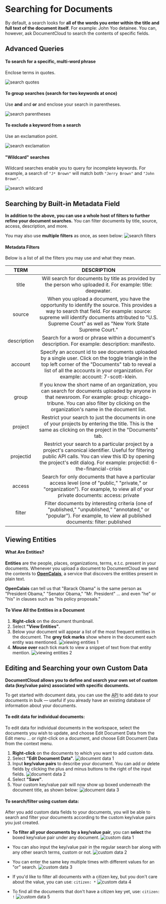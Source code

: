 # Searching for Documents
By default, a search looks for **all of the words you enter within the title and full text of the document itself**. For example: John Yoo detainee. You can, however, ask DocumentCloud to search the contents of specific fields.
## Advanced Queries

#### To search for a specific, multi-word phrase
Enclose terms in quotes.

![search quotes](../images/search_documents/robert.png)

#### To group searches (search for two keywords at once)
Use **and** and **or** and enclose your search in parentheses.

![search parentheses](../images/search_documents/geithner.png)

#### To exclude a keyword from a search
Use an exclamation point.

![search exclamation](../images/search_documents/madoff.png)

#### "Wildcard" searches
Wildcard searches enable you to query for incomplete keywords. For example, a search of `"J* Brown"` will match both `"Jerry Brown"` and `"John Brown"`.

![search wildcard](../images/search_documents/wildcard.png)
## Searching by Built-in Metadata Field

**In addition to the above, you can use a whole host of filters to further refine your document searches.** You can filter documents by title, source, access, description, and more. 

You may also use **multiple filters** as once, as seen below:
![search filters](../images/search_documents/search_documents1.png)

#### Metadata Filters
Below is a list of all the filters you may use and what they mean.

**TERM**|**DESCRIPTION**
:-----:|:-----:
title|Will search for documents by title as provided by the person who uploaded it. For example: title: deepwater.
source|When you upload a document, you have the opportunity to identify the source. This provides a way to search that field. For example: source: supreme will identify documents attributed to "U.S. Supreme Court" as well as "New York State Supreme Court."
description|Search for a word or phrase within a document's description. For example: description: manifesto.
account|Specify an account id to see documents uploaded by a single user. Click on the toggle triangle in the top left corner of the "Documents" tab to reveal a list of all the accounts in your organization. For example: account: 7-scott-klein.
group|If you know the short name of an organization, you can search for documents uploaded by anyone in that newsroom. For example: group: chicago-tribune. You can also filter by clicking on the organization's name in the document list.
project|Restrict your search to just the documents in one of your projects by entering the title. This is the same as clicking on the project in the "Documents" tab.
projectid|Restrict your search to a particular project by a project's canonical identifier. Useful for filtering public API calls. You can view this ID by opening the project's edit dialog. For example: projectid: 6-the-financial-crisis
access|Search for only documents that have a particular access level (one of "public," "private," or "organization"). For example, to view all of your private documents: access: private
filter|Filter documents by interesting criteria (one of "published," "unpublished," "annotated," or "popular"). For example, to view all published documents: filter: published

## Viewing Entities

#### What Are Entities?
**Entities** are the people, places, organizations, terms, e.t.c. present in your documents. Whenever you upload a document to DocumentCloud we send the contents to [**OpenCalais**](http://www.opencalais.com), a service that discovers the entities present in plain text. 

**OpenCalais** can tell us that "Barack Obama" is the same person as "President Obama," "Senator Obama," "Mr. President" ... and even "he" or "his" in clauses such as "his policy proposals."

#### To View All the Entities in a Document
1. **Right-click** on the document thumbnail.
2. Select **"View Entities"**.
3. Below your document will appear a list of the most frequent entities in the document. The **grey tick marks** show where in the document each entity was mentioned.
    ![viewing entities 1](../images/search_documents/search_documents2.gif)
4. **Mouse over** each tick mark to view a snippet of text from that entity mention.
    ![viewing entities 2](../images/search_documents/search_documents3.gif)



## Editing and Searching your own Custom Data

**DocumentCloud allows you to define and search your own set of custom data (key/value pairs) associated with specific documents.**

To get started with document data, you can use the [API](api.md) to add data to your documents in bulk — useful if you already have an existing database of information about your documents.

#### To edit data for individual documents:

To edit data for individual documents in the workspace, select the documents you wish to update, and choose Edit Document Data from the Edit menu ... or right-click on a document, and choose Edit Document Data from the context menu.

1. **Right-click** on the documents to which you want to add custom data.
2. Select **"Edit Document Data"**.
    ![document data 1](../images/search_documents/search_documents4.gif)
3. Input **key/value pairs** to describe your document. You can add or delete fields by clicking the plus and minus buttons to the right of the input fields.
    ![document data 2](../images/search_documents/search_documents5.gif)
4. Select **"Save"**.
5. Your custom key/value pair will now show up boxed underneath the document title, as shown below:
![document data 3](../images/search_documents/search_documents2.png)

#### To search/filter using custom data:

After you add custom data fields to your documents, you will be able to search and filter your documents according to the custom key/value pairs you just created.

* **To filter all your documents by a key/value pair**, you can **select** the boxed key/value pair under any document. 
![custom data 1](../images/search_documents/search_documents3.png)
* You can also input the key/value pair in the regular search bar along with any other search terms, custom or not.
![custom data 2](../images/search_documents/search_documents4.png)


* You can enter the same key multiple times with different values for an "or" search. 
![custom data 3](../images/search_documents/customboth.png)

* If you'd like to filter all documents with a citizen key, but you don't care about the value, you can use: `citizen: *`
![custom data 4](../images/search_documents/customall.png)

* To find all the documents that don't have a citizen key yet, use: `citizen: !`
![custom data 5](../images/search_documents/customnone.png)
